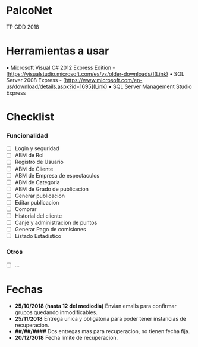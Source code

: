 # PalcoNet
TP GDD 2018

# Herramientas a usar
• Microsoft Visual C# 2012 Express Edition - [https://visualstudio.microsoft.com/es/vs/older-downloads/](Link)
• SQL Server 2008 Express - [https://www.microsoft.com/en-us/download/details.aspx?id=1695](Link)
• SQL Server Management Studio Express 

# Checklist

### Funcionalidad
- [ ] Login y seguridad
- [ ] ABM de Rol
- [ ] Registro de Usuario
- [ ] ABM de Cliente
- [ ] ABM de Empresa de espectaculos
- [ ] ABM de Categoria
- [ ] ABM de Grado de publicacion
- [ ] Generar publicacion
- [ ] Editar publicacion
- [ ] Comprar
- [ ] Historial del cliente
- [ ] Canje y administracion de puntos
- [ ] Generar Pago de comisiones
- [ ] Listado Estadistico

### Otros
- [ ] ...

# Fechas

- **25/10/2018 (hasta 12 del mediodia)** Envian emails para confirmar grupos quedando inmodificables.
- **25/11/2018** Entrega unica y obligatoria para poder tener instancias de recuperacion.
- **##/##/####** Dos entregas mas para recuperacion, no tienen fecha fija.
- **20/12/2018** Fecha limite de recuperacion.
